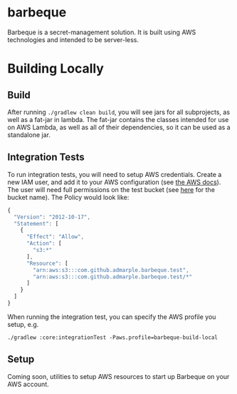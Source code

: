 # barbeque
Barbeque is a secret-management solution.  It is built using AWS technologies and intended to be server-less.

# Building Locally
## Build

After running `./gradlew clean build`, you will see jars for all subprojects, as well as a fat-jar
in lambda.  The fat-jar contains the classes intended for use on AWS Lambda, as well as all of their
dependencies, so it can be used as a standalone jar.

## Integration Tests
To run integration tests, you will need to setup AWS credentials.  Create a new IAM user, and add it to your AWS
configuration (see [the AWS docs](http://docs.aws.amazon.com/cli/latest/userguide/cli-chap-getting-started.html#cli-config-files)).
The user will need full permissions on the test bucket
(see [here](https://github.com/admarple/barbeque/blob/master/src/test/java/org/admarple/barbeque/client/s3/S3SecretClientIntegrationTest.java#L30)
for the bucket name).  The Policy would look like:

```javascript
{
  "Version": "2012-10-17",
  "Statement": [
    {
      "Effect": "Allow",
      "Action": [
        "s3:*"
      ],
      "Resource": [
        "arn:aws:s3:::com.github.admarple.barbeque.test",
        "arn:aws:s3:::com.github.admarple.barbeque.test/*"
      ]
    }
  ]
}
```

When running the integration test, you can specify the AWS profile you setup, e.g.

```
./gradlew :core:integrationTest -Paws.profile=barbeque-build-local
```

## Setup

Coming soon, utilities to setup AWS resources to start up Barbeque on your AWS account.